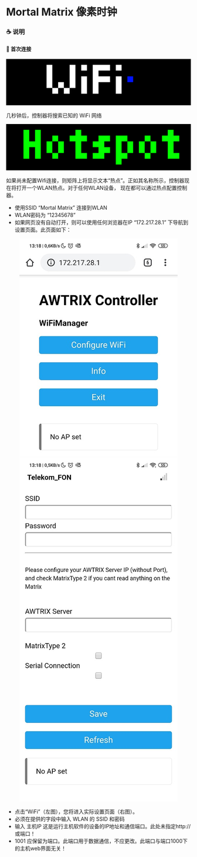 # Mortal Matrix 像素时钟


### ☕ 说明

#### 🎉 首次连接
<p align="center">
  <img alt="csharp" src="assets/wifiSearch.gif">
</p>
几秒钟后，控制器将搜索已知的 WiFi 网络
<p align="center">
  <img alt="csharp" src="./assets/hotspot.gif">
</p>
如果尚未配置Wifi连接，则矩阵上将显示文本“热点”。正如其名称所示，控制器现在将打开一个WLAN热点。对于任何WLAN设备，
现在都可以通过热点配置控制器。

+  使用SSID “Mortal Matrix” 连接到WLAN
+  WLAN密码为 “12345678”
+  如果网页没有自动打开，则可以使用任何浏览器在IP “172.217.28.1” 下导航到设置页面。此页面如下：
<p align="center">
  <img alt="csharp" src="assets/hotspotConfig1.jpg">
    <img alt="csharp" src="assets/hotspotConfig2.jpg">
</p>

+ 点击“WiFi”（左图），您将进入实际设置页面（右图）。
+ 必须在提供的字段中输入 WLAN 的 SSID 和密码
+ 输入 主机IP 这是运行主机软件的设备的IP地址和通信端口。此处未指定http://或端口！
+ 1001 应保留为端口。此端口用于数据通信，不应更改。此端口与端口1000下的主机web界面无关！
